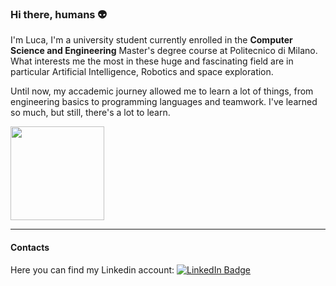 ### Hi there, humans 👽

I'm Luca, I'm a university student currently enrolled in the __Computer Science and Engineering__ Master's degree course at Politecnico di Milano.
What interests me the most in these huge and fascinating field are in particular Artificial Intelligence, Robotics and space exploration.

Until now, my accademic journey allowed me to learn a lot of things, from engineering basics to programming languages and teamwork.
I've learned so much, but still, there's a lot to learn.

<img src="https://media.giphy.com/media/68uxgzDDzKz52V2fu6/giphy.gif" width="150" height="150"/>

---

#### Contacts
Here you can find my Linkedin account: 
<a href="https://www.linkedin.com/in/luca-masiero-900012296/">
    <img src="https://img.shields.io/badge/linkedin-%230077B5.svg?style=for-the-badge&logo=linkedin&logoColor=white" alt="LinkedIn Badge"/>
</a>


<!--
**LucaMasiero/LucaMasiero** is a ✨ _special_ ✨ repository because its `README.md` (this file) appears on your GitHub profile.

Here are some ideas to get you started:

- 🔭 I’m currently working on ...
- 🌱 I’m currently learning ...
- 👯 I’m looking to collaborate on ...
- 🤔 I’m looking for help with ...
- 💬 Ask me about ...
- 📫 How to reach me: ...
- 😄 Pronouns: ...
- ⚡ Fun fact: ...
-->
